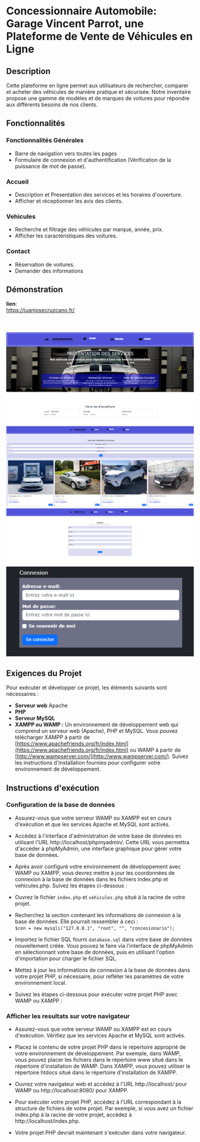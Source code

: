 # Concessionnaire Automobile: Garage Vincent Parrot, une Plateforme de Vente de Véhicules en Ligne


## Description

Cette plateforme en ligne permet aux utilisateurs de rechercher, comparer et acheter des véhicules de manière pratique et sécurisée. Notre inventaire propose une gamme de modèles et de marques de voitures pour répondre aux différents besoins de nos clients.



## Fonctionnalités


### Fonctionnalités Générales
- Barre de navigation vers toutes les pages
- Formulaire de connexion et d'authentification (Vérification de la puissance de mot de passe).
 
### Accueil
- Description et Presentation des services et les horaires d'ouverture.
- Afficher et réceptionner les avis des clients.

### Vehicules
- Recherche et filtrage des véhicules par marque, année, prix.
- Afficher les caractéristiques des voitures.
 
### Contact
- Réservation de voitures.
- Demander des informations

## Démonstration 
**lien**: <br> https://juanjosecruzcano.fr/
<br><br><br><br>
![Description de l'image](Accueil.PNG) 
![Description de l'image](Vehicules.PNG)
![Description de l'image](Contact.PNG)
![Description de l'image](Formulaire.PNG)



## Exigences du Projet

Pour exécuter et développer ce projet, les éléments suivants sont nécessaires :

- **Serveur web** Apache
- **PHP** 
- **Serveur MySQL** 
- **XAMPP ou WAMP :** Un environnement de développement web qui comprend un serveur web (Apache), PHP et MySQL. Vous pouvez télécharger XAMPP à partir de [https://www.apachefriends.org/fr/index.html](https://www.apachefriends.org/fr/index.html) ou WAMP à partir de [http://www.wampserver.com/](http://www.wampserver.com/). Suivez les instructions d'installation fournies pour configurer votre environnement de développement.


## Instructions d'exécution
### Configuration de la base de données
- Assurez-vous que votre serveur WAMP ou XAMPP est en cours d'exécution et que les services Apache et MySQL sont activés.

- Accédez à l'interface d'administration de votre base de données en utilisant l'URL http://localhost/phpmyadmin/. Cette URL vous permettra d'accéder à phpMyAdmin, une interface graphique pour gérer votre base de données.

- Après avoir configuré votre environnement de développement avec WAMP ou XAMPP, vous devrez mettre à jour les coordonnées de connexion à la base de données dans les fichiers index.php et vehicules.php. Suivez les étapes ci-dessous :

- Ouvrez le fichier `index.php` et `vehicules.php` situé à la racine de votre projet.

- Recherchez la section contenant les informations de connexion à la base de données. Elle pourrait ressembler à ceci : \
```$con = new mysqli("127.0.0.1", "root", "", "concesionario");```

- Importez le fichier SQL fourni `database.sql`  dans votre base de données nouvellement créée. Vous pouvez le faire via l'interface de phpMyAdmin en sélectionnant votre base de données, puis en utilisant l'option d'importation pour charger le fichier SQL.

- Mettez à jour les informations de connexion à la base de données dans votre projet PHP, si nécessaire, pour refléter les paramètres de votre environnement local.
- Suivez les étapes ci-dessous pour exécuter votre projet PHP avec WAMP ou XAMPP :

### Afficher les resultats sur votre navigateur

- Assurez-vous que votre serveur WAMP ou XAMPP est en cours d'exécution. Vérifiez que les services Apache et MySQL sont activés.

- Placez le contenu de votre projet PHP dans le répertoire approprié de votre environnement de développement. Par exemple, dans WAMP, vous pouvez placer les fichiers dans le répertoire www situé dans le répertoire d'installation de WAMP. Dans XAMPP, vous pouvez utiliser le répertoire htdocs situé dans le répertoire d'installation de XAMPP.

- Ouvrez votre navigateur web et accédez à l'URL http://localhost/ pour WAMP ou http://localhost:8080/ pour XAMPP.

- Pour exécuter votre projet PHP, accédez à l'URL correspondant à la structure de fichiers de votre projet. Par exemple, si vous avez un fichier index.php à la racine de votre projet, accédez à http://localhost/index.php.

- Votre projet PHP devrait maintenant s'exécuter dans votre navigateur.





